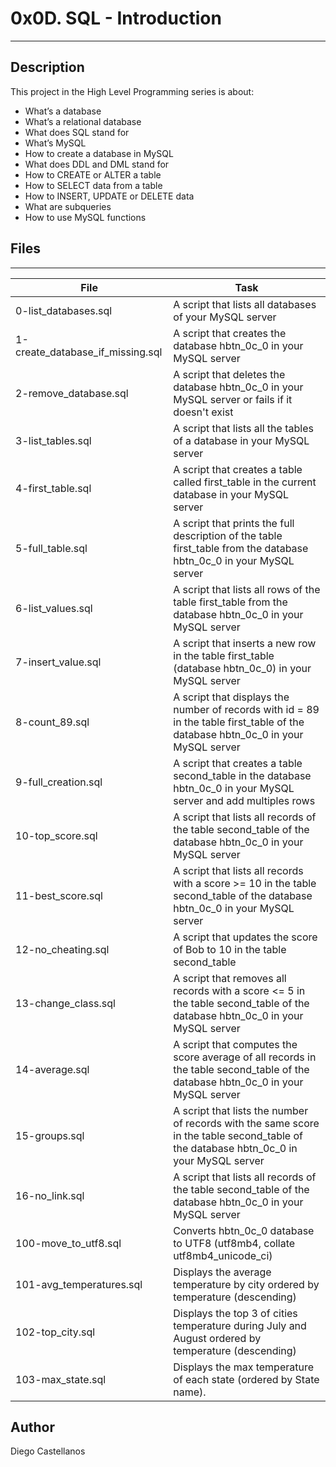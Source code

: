 # 0x0D. SQL - Introduction
---


## Description
This project in the High Level Programming series is about:
* What’s a database
* What’s a relational database
* What does SQL stand for
* What’s MySQL
* How to create a database in MySQL
* What does DDL and DML stand for
* How to CREATE or ALTER a table
* How to SELECT data from a table
* How to INSERT, UPDATE or DELETE data
* What are subqueries
* How to use MySQL functions


## Files
---
File|Task
---|---
0-list_databases.sql | A script that lists all databases of your MySQL server
1-create_database_if_missing.sql | A script that creates the database hbtn_0c_0 in your MySQL server
2-remove_database.sql | A script that deletes the database hbtn_0c_0 in your MySQL server or fails if it doesn't exist
3-list_tables.sql | A script that lists all the tables of a database in your MySQL server
4-first_table.sql | A script that creates a table called first_table in the current database in your MySQL server
5-full_table.sql | A script that prints the full description of the table first_table from the database hbtn_0c_0 in your MySQL server
6-list_values.sql | A script that lists all rows of the table first_table from the database hbtn_0c_0 in your MySQL server
7-insert_value.sql | A script that inserts a new row in the table first_table (database hbtn_0c_0) in your MySQL server
8-count_89.sql | A script that displays the number of records with id = 89 in the table first_table of the database hbtn_0c_0 in your MySQL server
9-full_creation.sql | A script that creates a table second_table in the database hbtn_0c_0 in your MySQL server and add multiples rows
10-top_score.sql | A script that lists all records of the table second_table of the database hbtn_0c_0 in your MySQL server
11-best_score.sql | A script that lists all records with a score >= 10 in the table second_table of the database hbtn_0c_0 in your MySQL server
12-no_cheating.sql | A script that updates the score of Bob to 10 in the table second_table
13-change_class.sql | A script that removes all records with a score <= 5 in the table second_table of the database hbtn_0c_0 in your MySQL server
14-average.sql | A script that computes the score average of all records in the table second_table of the database hbtn_0c_0 in your MySQL server
15-groups.sql | A script that lists the number of records with the same score in the table second_table of the database hbtn_0c_0 in your MySQL server
16-no_link.sql | A script that lists all records of the table second_table of the database hbtn_0c_0 in your MySQL server
100-move_to_utf8.sql | Converts hbtn_0c_0 database to UTF8 (utf8mb4, collate utf8mb4_unicode_ci)
101-avg_temperatures.sql | Displays the average temperature by city ordered by temperature (descending)
102-top_city.sql | Displays the top 3 of cities temperature during July and August ordered by temperature (descending)
103-max_state.sql | Displays the max temperature of each state (ordered by State name).


## Author
Diego Castellanos
